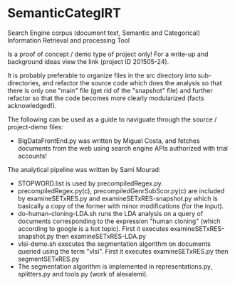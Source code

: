 # SemanticCategIRT
Search Engine corpus (document text, Semantic and Categorical) Information Retrieval and processing Tool

Is a proof of concept / demo type of project only!
For a write-up and background ideas view the link (project ID 201505-24).

It is probably preferable to organize files in the src directory into sub-directories, and refactor the
source code which does the analysis so that there is only one "main" file (get rid of the "snapshot" file)
and further refactor so that the code becomes more clearly modularized (facts acknowledged!).

The following can be used as a guide to naviguate through the source / project-demo files:

- BigDataFrontEnd.py was written by Miguel Costa, and fetches documents from the web using search engine
APIs authorized with trial accounts!

The analytical pipeline was written by Sami Mourad:

- STOPWORD.list is used by precompiledRegex.py.
- precompiledRegex.py(c), precompiledGenrSubScor.py(c) are included by examineSETxRES.py and
examineSETxRES-snapshot.py which is basically a copy of the former with minor modifications
(for the input).
- do-human-cloning-LDA.sh runs the LDA analysis on a query of documents corresponding to the
expression "human cloning" (which according to google is a hot topic). First it executes 
examineSETxRES-snapshot.py then examineSETxRES-LDA.py
- vlsi-demo.sh executes the segmentation algorithm on documents queried using the term "vlsi".
First it executes examineSETxRES.py then segmentSETxRES.py
- The segmentation algorithm is implemented in representations.py, splitters.py and tools.py
(work of alexalemi).
